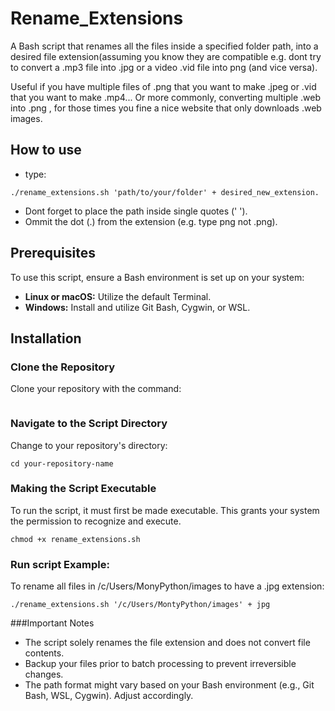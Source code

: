 # Rename_Extensions
A Bash script that renames all the files inside a specified folder path, into a desired file extension(assuming you know they are compatible e.g. dont try to convert a .mp3 file into .jpg or a video .vid file into png (and vice versa).

Useful if you have multiple files of .png that you want to make .jpeg or .vid that you want to make .mp4...
Or more commonly, converting multiple .web into .png , for those times you fine a nice website that only downloads .web images.


## How to use

- type: 
``` 
./rename_extensions.sh 'path/to/your/folder' + desired_new_extension.
```
- Dont forget to place the path inside single quotes (' ').
- Ommit the dot (.) from the extension  (e.g. type png not .png).


## Prerequisites

To use this script, ensure a Bash environment is set up on your system:

- **Linux or macOS:** Utilize the default Terminal.
- **Windows:** Install and utilize Git Bash, Cygwin, or WSL.

## Installation

### Clone the Repository

Clone your repository with the command:
```

```

### Navigate to the Script Directory

Change to your repository's directory:
```
cd your-repository-name
```

### Making the Script Executable

To run the script, it must first be made executable. This grants your system the permission to recognize and execute.
```
chmod +x rename_extensions.sh
```

### Run script Example:

To rename all files in /c/Users/MonyPython/images to have a .jpg extension:
```
./rename_extensions.sh '/c/Users/MontyPython/images' + jpg
```

###Important Notes

- The script solely renames the file extension and does not convert file contents.
- Backup your files prior to batch processing to prevent irreversible changes.
- The path format might vary based on your Bash environment (e.g., Git Bash, WSL, Cygwin). Adjust accordingly.